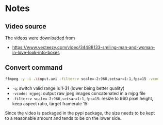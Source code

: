 # Notes

## Video source

The videos were downloaded from

- <https://www.vecteezy.com/video/34488133-smiling-man-and-woman-in-love-look-into-boxes>

## Convert command

```bash
ffmpeg -y -i .\input.avi -filter:v scale=-2:960,setsar=1:1,fps=15 -vcodec mjpeg -q:v 3 -an demovideo.mjpg
```

- `-q`: switch valid range is 1-31 (lower being better quality)
- `-vcodec mjpeg`: output raw jpeg images concatenated in a mjpg file
- `-filter:v scale=-2:960,setsar=1:1,fps=15`: resize to 960 pixel height, keep aspect ratio, target framerate 15

Since the video is packaged in the pypi package, the size needs to be kept to a reasonable amount and tends to be on the lower side.

